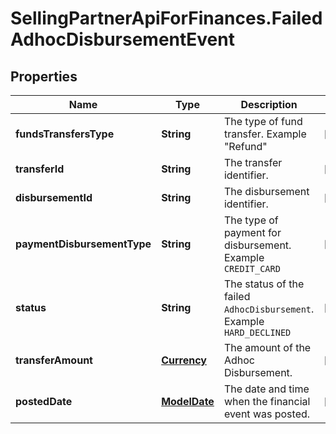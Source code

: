 # SellingPartnerApiForFinances.FailedAdhocDisbursementEvent

## Properties
Name | Type | Description | Notes
------------ | ------------- | ------------- | -------------
**fundsTransfersType** | **String** | The type of fund transfer.   Example \"Refund\" | [optional] 
**transferId** | **String** | The transfer identifier. | [optional] 
**disbursementId** | **String** | The disbursement identifier. | [optional] 
**paymentDisbursementType** | **String** | The type of payment for disbursement.   Example `CREDIT_CARD` | [optional] 
**status** | **String** | The status of the failed `AdhocDisbursement`.   Example `HARD_DECLINED` | [optional] 
**transferAmount** | [**Currency**](Currency.md) | The amount of the Adhoc Disbursement. | [optional] 
**postedDate** | [**ModelDate**](ModelDate.md) | The date and time when the financial event was posted. | [optional] 



